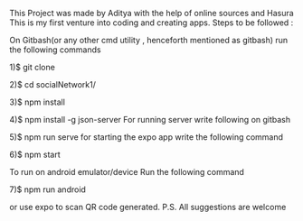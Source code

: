 This Project was made by Aditya with the help of online sources and Hasura
This is my first venture into coding and creating apps.
Steps to be followed :

On Gitbash(or any other cmd utility , henceforth mentioned as gitbash) run the following commands

1)$ git clone 

2)$ cd socialNetwork1/

3)$ npm install

4)$ npm install -g json-server
 For running server
write following on gitbash

5)$ npm run serve
for starting the expo app
write the following command

6)$ npm start

To run on android emulator/device
Run the following command

7)$ npm run android

or use expo to scan QR code generated.
P.S. All suggestions are welcome

